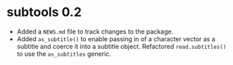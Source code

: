 # subtools 0.2

* Added a `NEWS.md` file to track changes to the package.
* Added `as_subtitle()` to enable passing in of a character vector as a 
  subtitle and coerce it into a subtitle object. Refactored `read.subtitles()`
  to use the `as_subtitles` generic.
  
